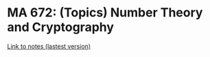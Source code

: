 # MA 672: (Topics) Number Theory and Cryptography

[Link to notes (lastest version)](https://jiahuac.github.io/nt-crypto-notes/crypto-notes.pdf)
